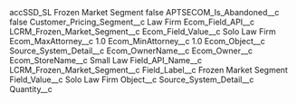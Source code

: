 <?xml version="1.0" encoding="UTF-8"?>
<CustomMetadata xmlns="http://soap.sforce.com/2006/04/metadata" xmlns:xsi="http://www.w3.org/2001/XMLSchema-instance" xmlns:xsd="http://www.w3.org/2001/XMLSchema">
    <label>accSSD_SL Frozen Market Segment</label>
    <protected>false</protected>
    <values>
        <field>APTSECOM_Is_Abandoned__c</field>
        <value xsi:type="xsd:boolean">false</value>
    </values>
    <values>
        <field>Customer_Pricing_Segment__c</field>
        <value xsi:type="xsd:string">Law Firm</value>
    </values>
    <values>
        <field>Ecom_Field_API__c</field>
        <value xsi:type="xsd:string">LCRM_Frozen_Market_Segment__c</value>
    </values>
    <values>
        <field>Ecom_Field_Value__c</field>
        <value xsi:type="xsd:string">Solo Law Firm</value>
    </values>
    <values>
        <field>Ecom_MaxAttorney__c</field>
        <value xsi:type="xsd:double">1.0</value>
    </values>
    <values>
        <field>Ecom_MinAttorney__c</field>
        <value xsi:type="xsd:double">1.0</value>
    </values>
    <values>
        <field>Ecom_Object__c</field>
        <value xsi:type="xsd:string">Source_System_Detail__c</value>
    </values>
    <values>
        <field>Ecom_OwnerName__c</field>
        <value xsi:nil="true"/>
    </values>
    <values>
        <field>Ecom_Owner__c</field>
        <value xsi:nil="true"/>
    </values>
    <values>
        <field>Ecom_StoreName__c</field>
        <value xsi:type="xsd:string">Small Law</value>
    </values>
    <values>
        <field>Field_API_Name__c</field>
        <value xsi:type="xsd:string">LCRM_Frozen_Market_Segment__c</value>
    </values>
    <values>
        <field>Field_Label__c</field>
        <value xsi:type="xsd:string">Frozen Market Segment</value>
    </values>
    <values>
        <field>Field_Value__c</field>
        <value xsi:type="xsd:string">Solo Law Firm</value>
    </values>
    <values>
        <field>Object__c</field>
        <value xsi:type="xsd:string">Source_System_Detail__c</value>
    </values>
    <values>
        <field>Quantity__c</field>
        <value xsi:nil="true"/>
    </values>
</CustomMetadata>
